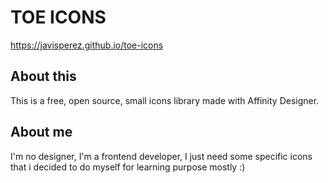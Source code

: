 # TOE ICONS

https://javisperez.github.io/toe-icons

## About this

This is a free, open source, small icons library made with Affinity Designer.

## About me

I'm no designer, I'm a frontend developer, I just need some specific icons that i decided to do myself for learning purpose mostly :)

